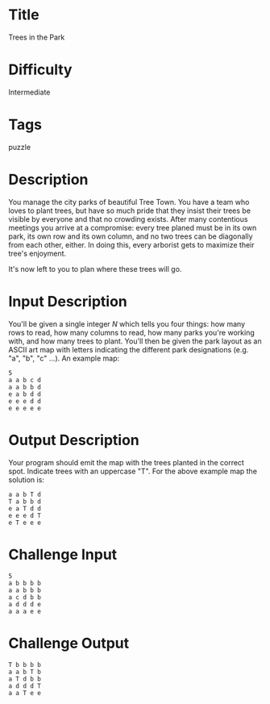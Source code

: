 # Title

Trees in the Park

# Difficulty

Intermediate

# Tags

puzzle

# Description

You manage the city parks of beautiful Tree Town. You have a team who loves to plant trees, but have so much pride that they insist their trees be visible by everyone and that no crowding exists. After many contentious meetings you arrive at a compromise: every tree planed must be in its own park, its own row and its own column, and no two trees can be diagonally from each other, either. In doing this, every arborist gets to maximize their tree's enjoyment. 

It's now left to you to plan where these trees will go. 

# Input Description

You'll be given a single integer *N* which tells you four things: how many rows to read, how many columns to read, how many parks you're working with, and how many trees to plant. You'll then be given the park layout as an ASCII art map with letters indicating the different park designations (e.g. "a", "b", "c" ...). An example map:

    5
    a a b c d
    a a b b d
    e a b d d
    e e e d d
    e e e e e

# Output Description

Your program should emit the map with the trees planted in the correct spot. Indicate trees with an uppercase "T". For the above example map the solution is:

    a a b T d
    T a b b d
    e a T d d
    e e e d T
    e T e e e

# Challenge Input

    5
    a b b b b
    a a b b b
    a c d b b
    a d d d e
    a a a e e

# Challenge Output

    T b b b b
    a a b T b
    a T d b b
    a d d d T
    a a T e e
